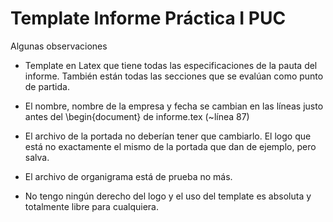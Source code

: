# Template Informe Práctica I PUC

Algunas observaciones

- Template en Latex que tiene todas las especificaciones de la pauta del informe. También están todas las secciones que se evalúan como punto de partida.

- El nombre, nombre de la empresa y fecha se cambian en las líneas justo antes del \begin{document} de informe.tex (~línea 87)

- El archivo de la portada no deberían tener que cambiarlo. El logo que está no exactamente el mismo de la portada que dan de ejemplo, pero salva.

- El archivo de organigrama está de prueba no más.

- No tengo ningún derecho del logo y el uso del template es absoluta y totalmente libre para cualquiera.